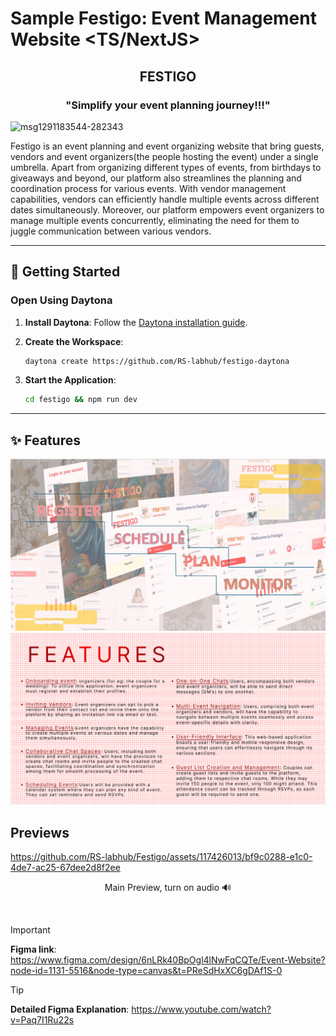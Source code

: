 # Sample Festigo: Event Management Website <TS/NextJS>

<h2 align="center">FESTIGO</h2>
<h3 align="center">"Simplify your event planning journey!!!"</h3>

![msg1291183544-282343](https://github.com/RS-labhub/Festigo/assets/117426013/1b787e43-8ae0-4b33-bc73-a259f436f679)

Festigo is an event planning and event organizing website that bring guests, vendors and event organizers(the people hosting the event) under a single umbrella. Apart from organizing different types of events, from birthdays to giveaways and beyond, our platform also streamlines the planning and coordination process for various events. With vendor management capabilities, vendors can efficiently handle multiple events across different dates simultaneously. Moreover, our platform empowers event organizers to manage multiple events concurrently, eliminating the need for them to juggle communication between various vendors.

---

## 🚀 Getting Started  

### Open Using Daytona  

1. **Install Daytona**: Follow the [Daytona installation guide](https://www.daytona.io/docs/installation/installation/).  
2. **Create the Workspace**:  
   ```bash  
   daytona create https://github.com/RS-labhub/festigo-daytona 
   ```  

4. **Start the Application**:  
   ```bash  
   cd festigo && npm run dev
   ```  

---

## ✨ Features
![page](festigo/public/assets/images/image-1.png)
![feature](festigo/public/assets/images/image.png)

## Previews


https://github.com/RS-labhub/Festigo/assets/117426013/bf9c0288-e1c0-4de7-ac25-67dee2d8f2ee
<p align="center">
  Main Preview, turn on audio 🔊
</p>

<br>

> [!IMPORTANT]
> **Figma link**: https://www.figma.com/design/6nLRk40BpOgl4lNwFqCQTe/Event-Website?node-id=1131-5516&node-type=canvas&t=PReSdHxXC6gDAf1S-0

> [!TIP]
> **Detailed Figma Explanation**: https://www.youtube.com/watch?v=Paq7I1Ru22s
